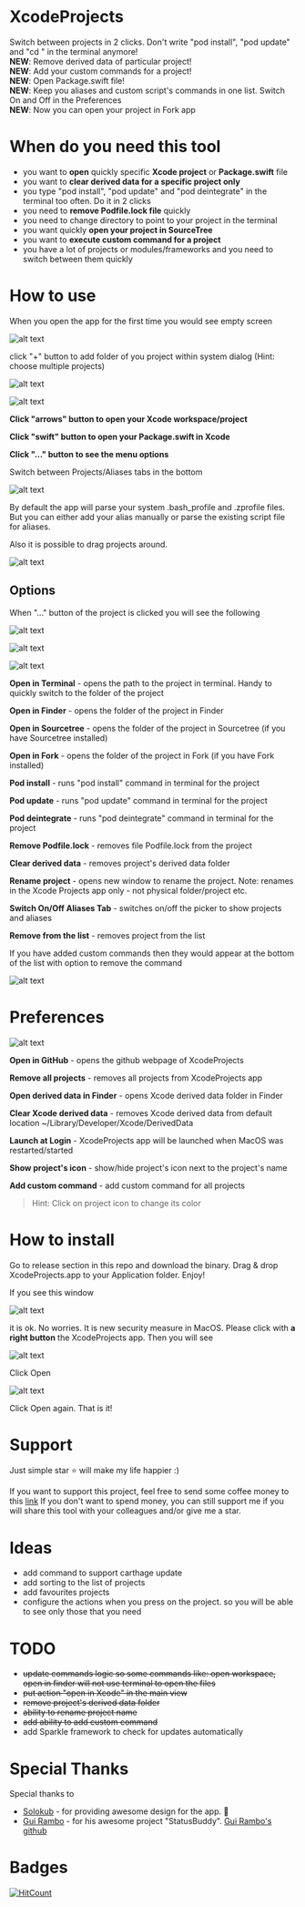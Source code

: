 # XcodeProjects
Switch between projects in 2 clicks. Don't write "pod install", "pod update" and "cd <your project>" in the terminal anymore!<br />
**NEW**: Remove derived data of particular project!<br />
**NEW**: Add your custom commands for a project! <br />
**NEW**: Open Package.swift file!<br />
**NEW**: Keep you aliases and custom script's commands in one list. Switch On and Off in the Preferences <br />
**NEW**: Now you can open your project in Fork app<br />

# When do you need this tool
- you want to **open** quickly specific **Xcode project** or **Package.swift** file
- you want to **clear derived data for a specific project only**
- you type "pod install", "pod update" and "pod deintegrate" in the terminal too often. Do it in 2 clicks
- you need to **remove Podfile.lock file** quickly
- you need to change directory to point to your project in the terminal 
- you want quickly **open your project in SourceTree**
- you want to **execute custom command for a project**
- you have a lot of projects or modules/frameworks and you need to switch between them quickly
  
# How to use 
When you open the app for the first time you would see empty screen

![alt text](Images/example_empty_list.png?raw=true)

click "+" button to add folder of you project within system dialog (Hint: choose multiple projects)

![alt text](Images/example_list_of_projects_dark.png?raw=true)

![alt text](Images/example_list_of_projects_light.png?raw=true)

**Click "arrows" button to open your Xcode workspace/project**

**Click "swift" button to open your Package.swift in Xcode**

**Click "..." button to see the menu options** 

Switch between Projects/Aliases tabs in the bottom

![alt text](Images/example_list_of_aliases_light.png?raw=true)

By default the app will parse your system .bash_profile and .zprofile files. But you can either add your alias manually or parse the existing script file for aliases.

Also it is possible to drag projects around.

![alt text](Images/example_drag_and_drop_dark.png?raw=true)

## Options

When  "..." button of the project is clicked you will see the following

![alt text](Images/example_context_menu_light_openinfork.png?raw=true)

![alt text](Images/example_context_menu_light.png?raw=true)

![alt text](Images/example_context_menu_dark.png?raw=true)

**Open in Terminal** - opens the path to the project in terminal. Handy to quickly switch to the folder of the project

**Open in Finder** - opens the folder of the project in Finder

**Open in Sourcetree** - opens the folder of the project in Sourcetree (if you have Sourcetree installed)

**Open in Fork** - opens the folder of the project in Fork (if you have Fork installed)

**Pod install** - runs "pod install" command in terminal for the project

**Pod update** - runs "pod update" command in terminal for the project

**Pod deintegrate** - runs "pod deintegrate" command in terminal for the project

**Remove Podfile.lock** - removes file Podfile.lock from the project

**Clear derived data** - removes project's derived data folder

**Rename project** - opens new window to rename the project. Note: renames in the Xcode Projects app only - not physical folder/project etc.

**Switch On/Off Aliases Tab** - switches on/off the picker to show projects and aliases

**Remove from the list** - removes project from the list

If you have added custom commands then they would appear at the bottom of the list with option to remove the command

![alt text](Images/custom_command.png?raw=true)

# Preferences

![alt text](Images/preferences_dark.png?raw=true)

**Open in GitHub** - opens the github webpage of  XcodeProjects

**Remove all projects** - removes all projects from XcodeProjects app

**Open derived data in Finder** - opens Xcode derived data folder in Finder

**Clear Xcode derived data** - removes Xcode derived data from default location ~/Library/Developer/Xcode/DerivedData

**Launch at Login** - XcodeProjects app will be launched when MacOS was restarted/started

**Show project's icon** - show/hide project's icon next to the project's name

**Add custom command** - add custom command for all projects

> Hint: Click on project icon to change its color

# How to install
Go to release section in this repo and download the binary. Drag & drop XcodeProjects.app to your Application folder. Enjoy!

If you see this window 

![alt text](Images/xcodeProjects_cantopen.jpeg?raw=true)

it is ok. No worries. It is new security measure in MacOS.
Please click with **a right button** the XcodeProjects app. Then you will see

![alt text](Images/xcodeProjects_rightclickMenu.jpeg?raw=true)

Click Open

![alt text](Images/xcodeProjects_openMenu.jpeg?raw=true)

Click Open again. That is it!

# Support
Just simple star ⭐️ will make my life happier :) 

If you want to support this project, feel free to send some coffee money to this [link](https://paypal.me/dkalachniuk)
If you don't want to spend money, you can still support me if you will share this tool with your colleagues and/or give me a star.

# Ideas
- add command to support carthage update
- add sorting to the list of projects
- add favourites projects
- configure the actions when you press on the project. so you will be able to see only those that you need

# TODO
- ~~update commands logic so some commands like: open workspace, open in finder will not use terminal to open the files~~
- ~~put action "open in Xcode" in the main view~~
- ~~remove project's derived data folder~~
- ~~ability to rename project name~~
- ~~add ability to add custom command~~
- add Sparkle framework to check for updates automatically

# Special Thanks
Special thanks to 
- [Solokub](https://github.com/Solokub) - for providing awesome design for the app. 🥳
- [Gui Rambo](https://gumroad.com/insidegui) - for his awesome project "StatusBuddy". [Gui Rambo's github](https://github.com/insidegui)

# Badges
[![HitCount](http://hits.dwyl.com/DKalachniuk/XcodeProjects.svg)](http://hits.dwyl.com/DKalachniuk/XcodeProjects)
